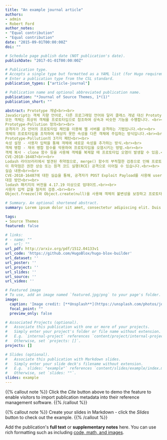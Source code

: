 ```yaml
---
title: "An example journal article"
authors:
- admin
- Robert Ford
author_notes:
- "Equal contribution"
- "Equal contribution"
date: "2015-09-01T00:00:00Z"
doi: ""

# Schedule page publish date (NOT publication's date).
publishDate: "2017-01-01T00:00:00Z"

# Publication type.
# Accepts a single type but formatted as a YAML list (for Hugo requirements).
# Enter a publication type from the CSL standard.
publication_types: ["article-journal"]

# Publication name and optional abbreviated publication name.
publication: "*Journal of Source Themes, 1*(1)"
publication_short: ""

abstract: Prototype 개념<br><br>
JavaScript는 객체 지향 언어로, 다른 프로그래밍 언어와 달리 클래스 개념 대신 Prototype을 이용해 상속을 구현합니다.
모든 객체는 최상위 객체를 프로토타입으로 참조하여 상속과 비슷한 기능을 수행합니다. <br><br>
Prototype-Pollution 정의<br><br>
공격자가 JS 언어의 프로토타입 체인을 이용해 웹 서버를 공격하는 기법입니다.<br><br>
객체의 프로토타입을 조작하여 예상치 못한 속성을 다른 객체에 주입하는 방식입니다.<br><br>
Prototype-Pollution의 3가지 패턴<br><br>
속성 설정 - 사용자 입력을 통해 객체에 새로운 속성을 추가하는 방식.<br><br>
객체 병합 - 재귀 병합 함수를 악용하여 프로토타입을 오염시키는 방법.<br><br>
객체 복사 - clone 함수 등을 사용해 객체를 복제할 때 프로토타입 오염이 발생할 수 있음.<br><br>
CVE-2018-16487<br><br>
Lodash 라이브러리에서 발견된 취약점으로, merge() 함수의 부적절한 검증으로 인해 프로토타입 오염이 발생할 수 있습니다.<br><br>
이 취약점은 권한 상승 또는 원격 코드 실행(RCE) 공격으로 이어질 수 있습니다.<br><br>
실습 내용<br><br>
CVE-2018-16487에 대한 실습을 통해, 공격자가 POST Exploit Payload를 사용해 user 객체의 canDelete 속성을 true로 설정하는 방법을 다루고 있습니다.<br><br>
대응 방안<br><br>
lodash 패키지의 버전을 4.17.19 이상으로 업데이트.<br><br>
사용자 입력 값을 철저히 검증.<br><br>
Object.freeze()와 Object.create(null)을 사용해 객체의 불변성을 보장하고 프로토타입 오염을 방지.

# Summary. An optional shortened abstract.
summary: Lorem ipsum dolor sit amet, consectetur adipiscing elit. Duis posuere tellus ac convallis placerat. Proin tincidunt magna sed ex sollicitudin condimentum.

tags:
- Source Themes
featured: false

# links:
# - name: ""
#   url: ""
url_pdf: http://arxiv.org/pdf/1512.04133v1
url_code: 'https://github.com/HugoBlox/hugo-blox-builder'
url_dataset: ''
url_poster: ''
url_project: ''
url_slides: ''
url_source: ''
url_video: ''

# Featured image
# To use, add an image named `featured.jpg/png` to your page's folder. 
image:
  caption: 'Image credit: [**Unsplash**](https://unsplash.com/photos/jdD8gXaTZsc)'
  focal_point: ""
  preview_only: false

# Associated Projects (optional).
#   Associate this publication with one or more of your projects.
#   Simply enter your project's folder or file name without extension.
#   E.g. `internal-project` references `content/project/internal-project/index.md`.
#   Otherwise, set `projects: []`.
projects: []

# Slides (optional).
#   Associate this publication with Markdown slides.
#   Simply enter your slide deck's filename without extension.
#   E.g. `slides: "example"` references `content/slides/example/index.md`.
#   Otherwise, set `slides: ""`.
slides: example
---
```


{{% callout note %}}
Click the *Cite* button above to demo the feature to enable visitors to import publication metadata into their reference management software.
{{% /callout %}}

{{% callout note %}}
Create your slides in Markdown - click the *Slides* button to check out the example.
{{% /callout %}}

Add the publication's **full text** or **supplementary notes** here. You can use rich formatting such as including [code, math, and images](https://docs.hugoblox.com/content/writing-markdown-latex/).